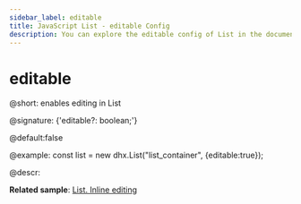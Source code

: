 ```yaml
---
sidebar_label: editable
title: JavaScript List - editable Config 
description: You can explore the editable config of List in the documentation of the DHTMLX JavaScript UI library. Browse developer guides and API reference, try out code examples and live demos, and download a free 30-day evaluation version of DHTMLX Suite 7.
---
```


# editable

@short: enables editing in List

@signature: {'editable?: boolean;'}

@default:false

@example:
const list = new dhx.List("list_container", {editable:true});

@descr:

**Related sample**: [List. Inline editing](https://snippet.dhtmlx.com/f26lfcai)

[comment]: # (@relatedapi: list/api/list_edititem_method.md)

[comment]: # (@related: list/configuration.md#editing-items)

